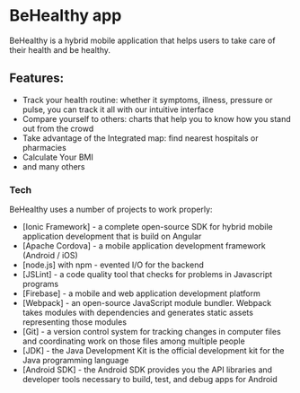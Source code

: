 # BeHealthy app
BeHealthy is a hybrid mobile application  that helps users to take care of their health and be healthy.
## Features:
  - Track your health routine: whether it symptoms, illness, pressure or pulse, you can track it all with our intuitive interface
  - Compare yourself to others: charts that help you to know how you stand out from the crowd
  - Take advantage of the Integrated map: find nearest hospitals or pharmacies
  - Calculate Your BMI
  - and many others
  
### Tech
BeHealthy uses a number of projects to work properly:

* [Ionic Framework] - a complete open-source SDK for hybrid mobile application development that is build on Angular
* [Apache Cordova] - a mobile application development framework (Android / iOS) 
* [node.js] with npm - evented I/O for the backend
* [JSLint] - a code quality tool that checks for problems in Javascript programs 
* [Firebase] - a mobile and web application development platform
* [Webpack] - an open-source JavaScript module bundler. Webpack takes modules with dependencies and generates static assets representing those modules
* [Git] - a version control system for tracking changes in computer files and coordinating work on those files among multiple people 
* [JDK] - the Java Development Kit is the official development kit for the Java programming language
* [Android SDK] - the  Android SDK provides you the API libraries and developer tools necessary to build, test, and debug apps for Android

And of course BeHealthy itself is open source with a [public repository](https://github.com/arkfil/Gramy) on GitHub
 
 ### Installation

BeHealthy requires [Node.js](https://nodejs.org/) v8+ to run.

Install the dependencies and start the application in browser.

```sh
$ cd BeHealthyApp
$ npm install -g
$ ionic serve -l
```

In order to build APK file for Android you should run next commands:
```sh
$ cd BeHealthyApp
$ npm install -g
$ cordova platform add android
$ ionic cordova build android
```

### Development

This mobile hybrid application was developed as part of a project for BAI subject in UEK.

### Authors

Participants in aplication development:

| Student | Github |
| ------ | ------ |
| **Arkadiusz Filipowski** | https://github.com/arkfil |
| **Agnieszka Szebla** | https://github.com/aszebla |
| **Mateusz Wrobel** | https://github.com/wrobelek1233 |
| **Artem Silin** | https://github.com/artemsln |



We encourage you to take part in this project as well! 


### Declared contribution to the project

| Author               | Work done (and time)
|----------------------|------------------------
| Arkadiusz Filipowski | - Searching for optimal framework - 6h
|                      | - Basic project structure - 7h
|                      | - Core of the aplication - basic styles, routing - 12h
|                      | - Login system - integration with firebase, facebook etc. - 15h
|                      | - Map - 6h
|                      | - Measure - taking measures - 3h
|                      | - Measures history - 4h
|                      | - Basics of profile page - 5h
|                      | - Styling - 3h
|                      | - Making app to work in background - 3h
|                      | - Emergency call - 2h
|----------------------|------------------------
| Artem Silin          |          
|                      |
|                      |
|----------------------|------------------------
| Agnieszka Szebla     | introducing AngularJS framework - 12h
|                      | introducing CanvasJS module - 4h
|                      | introducing Firebase module - 5h
|                      | preparing data models - 2h
|                      | creating chart page - 12h
|                      | working on mesurement page - 4h
|                      | bugfixing - 5h
|----------------------|------------------------
| Mateusz Wróbel       | - Choosing framework - 3h
                         - Planning 2h
                         - Styling - 4h
                         - Bug fixing 3h
                         - Authors page - 9 h 
|                      | - Notyfications 6 h
|                      |
|                      |
|                      |
|                      |
|                      |
|                      |

## ENJOY!
